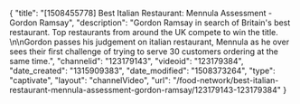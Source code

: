 {
    "title": "[1508455778] Best Italian Restaurant: Mennula Assessment - Gordon Ramsay",
    "description": "Gordon Ramsay in search of Britain's best restaurant. Top restaurants from around the UK compete to win the title. \n\nGordon passes his judgement on italian restaurant, Mennula as he over sees their first challenge of trying to serve 30 customers ordering at the same time.",
    "channelid": "123179143",
    "videoid": "123179384",
    "date_created": "1315909383",
    "date_modified": "1508373264",
    "type": "captivate",
    "layout": "channelVideo",
    "url": "\/food-network\/best-italian-restaurant-mennula-assessment-gordon-ramsay\/123179143-123179384"
}